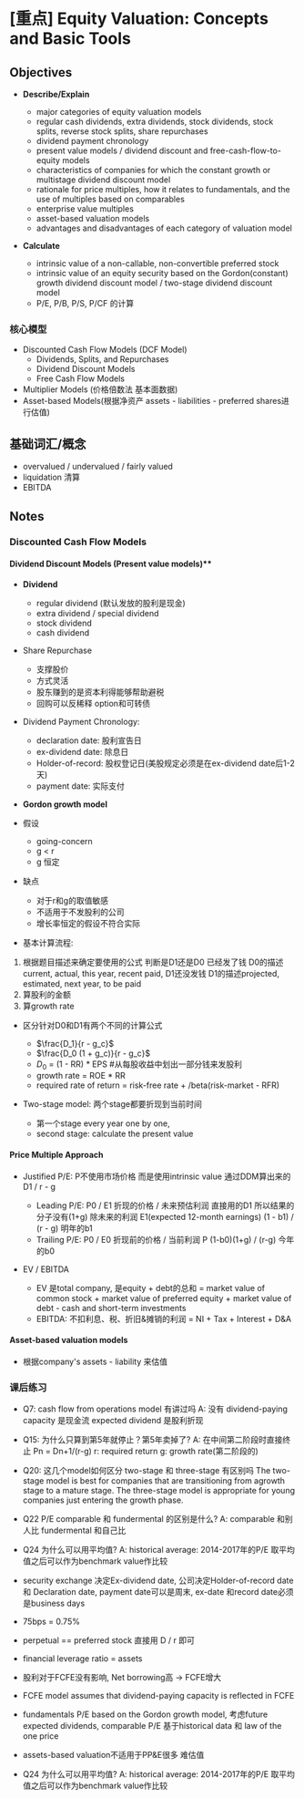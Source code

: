# [重点] Equity Valuation: Concepts and Basic Tools

## Objectives

* **Describe/Explain**
  * major categories of equity valuation models
  * regular cash dividends, extra dividends, stock dividends, stock splits, reverse stock splits, share repurchases
  * dividend payment chronology
  * present value models / dividend discount and free-cash-flow-to-equity models
  * characteristics of companies for which the constant growth or multistage dividend discount model
  * rationale for price multiples, how it relates to fundamentals, and the use of multiples based on comparables
  * enterprise value multiples
  * asset-based valuation models
  * advantages and disadvantages of each category of valuation model

* **Calculate**
  * intrinsic value of a non-callable, non-convertible preferred stock
  * intrinsic value of an equity security based on the Gordon(constant) growth dividend discount model / two-stage dividend discount model
  * P/E, P/B, P/S, P/CF 的计算

### 核心模型
* Discounted Cash Flow Models (DCF Model)
    * Dividends, Splits, and Repurchases
    * Dividend Discount Models
    * Free Cash Flow Models
* Multiplier Models (价格倍数法 基本面数据)
* Asset-based Models(根据净资产 assets - liabilities - preferred shares进行估值)

## 基础词汇/概念
* overvalued / undervalued / fairly valued 
* liquidation 清算
* EBITDA

## Notes


### Discounted Cash Flow Models


#### Dividend Discount Models (Present value models)**
* **Dividend**
  * regular dividend (默认发放的股利是现金)
  * extra dividend / special dividend
  * stock dividend
  * cash dividend
* Share Repurchase
  * 支撑股价
  * 方式灵活
  * 股东赚到的是资本利得能够帮助避税
  * 回购可以反稀释 option和可转债
* Dividend Payment Chronology: 
  * declaration date: 股利宣告日 
  * ex-dividend date: 除息日
  * Holder-of-record: 股权登记日(美股规定必须是在ex-dividend date后1-2天)
  * payment date: 实际支付

* **Gordon growth model**
* 假设
  * going-concern
  * g < r
  * g 恒定
* 缺点
  * 对于r和g的取值敏感
  * 不适用于不发股利的公司
  * 增长率恒定的假设不符合实际
* 基本计算流程:
1. 根据题目描述来确定要使用的公式 判断是D1还是D0 已经发了钱 D0的描述 current, actual, this year, recent paid, D1还没发钱 D1的描述projected, estimated, next year, to be paid 
2. 算股利的金额 
3. 算growth rate 

* 区分针对D0和D1有两个不同的计算公式
  * $\frac{D_1}{r - g_c}$
  * $\frac{D_0 (1 + g_c)}{r - g_c}$
  * $D_0$ = (1 - RR) * EPS #从每股收益中划出一部分钱来发股利
  * growth rate = ROE * RR
  * required rate of return = risk-free rate + /beta(risk-market - RFR)

* Two-stage model: 两个stage都要折现到当前时间
  * 第一个stage every year one by one,
  * second stage: calculate the present value 

#### Price Multiple Approach 
* Justified P/E: P不使用市场价格 而是使用intrinsic value 通过DDM算出来的 D1 / r - g
  * Leading P/E: P0 / E1 折现的价格 / 未来预估利润 直接用的D1 所以结果的分子没有(1+g) 除未来的利润 E1(expected 12-month earnings)  (1 - b1) / (r - g) 明年的b1
  * Trailing P/E: P0 / E0 折现前的价格 / 当前利润  P  (1-b0)(1+g) / (r-g) 今年的b0

* EV / EBITDA
  * EV 是total company, 是equity + debt的总和 = market value of common stock + market value of preferred equity + market value of debt - cash and short-term investments
  * EBITDA: 不扣利息、税、折旧&摊销的利润  = NI + Tax + Interest + D&A

#### Asset-based valuation models
* 根据company's assets - liability 来估值

### 课后练习
* Q7: cash flow from operations model 有讲过吗 A: 没有 dividend-paying capacity 是现金流 expected dividend 是股利折现
* Q15: 为什么只算到第5年就停止？第5年卖掉了? A: 在中间第二阶段时直接终止 Pn = Dn+1/(r-g) r: required return g: growth rate(第二阶段的)
* Q20: 这几个model如何区分 two-stage 和 three-stage 有区别吗 The two-stage model is best for companies that are transitioning from agrowth stage to a mature stage. The three-stage model is appropriate for young companies just entering the growth phase.
* Q22 P/E comparable 和 fundermental 的区别是什么? A: comparable 和别人比 fundermental 和自己比
* Q24 为什么可以用平均值? A: historical average: 2014-2017年的P/E 取平均值之后可以作为benchmark value作比较
* security exchange 决定Ex-dividend date, 公司决定Holder-of-record date 和 Declaration date, payment date可以是周末, ex-date 和record date必须是business days
* 75bps = 0.75%
* perpetual == preferred stock 直接用 D / r 即可
* financial leverage ratio = assets
* 股利对于FCFE没有影响, Net borrowing高 -> FCFE增大
* FCFE model assumes that dividend-paying capacity is reflected in FCFE
* fundamentals P/E based on the Gordon growth model, 考虑future expected dividends, comparable P/E 基于historical data 和 law of the one price
* assets-based valuation不适用于PP&E很多 难估值






* Q24 为什么可以用平均值? A: historical average: 2014-2017年的P/E 取平均值之后可以作为benchmark value作比较
